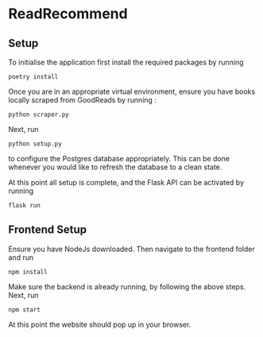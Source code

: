 # ReadRecommend

## Setup

To initialise the application first install the required packages by running

```
poetry install
```

Once you are in an appropriate virtual environment, ensure you have books locally scraped from GoodReads by running :

```
python scraper.py
```

Next, run

```
python setup.py
```

to configure the Postgres database appropriately. This can be done whenever you would like to refresh the database to a clean state.

At this point all setup is complete, and the Flask API can be activated by running

```
flask run
```

## Frontend Setup
Ensure you have NodeJs downloaded. Then navigate to the frontend folder and run
```
npm install
```

Make sure the backend is already running, by following the above steps. Next, run
```
npm start
```

At this point the website should pop up in your browser.

